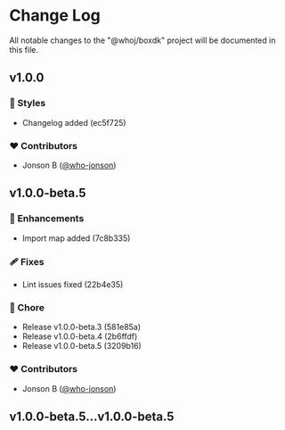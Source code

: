 # Change Log

All notable changes to the "@whoj/boxdk" project will be documented in this file.


## v1.0.0


### 🎨 Styles

  - Changelog added (ec5f725)

### ❤️  Contributors

- Jonson B ([@who-jonson](http://github.com/who-jonson))

## v1.0.0-beta.5


### 🚀 Enhancements

  - Import map added (7c8b335)

### 🩹 Fixes

  - Lint issues fixed (22b4e35)

### 🏡 Chore

  - Release v1.0.0-beta.3 (581e85a)
  - Release v1.0.0-beta.4 (2b6ffdf)
  - Release v1.0.0-beta.5 (3209b16)

### ❤️  Contributors

- Jonson B ([@who-jonson](http://github.com/who-jonson))

## v1.0.0-beta.5...v1.0.0-beta.5

